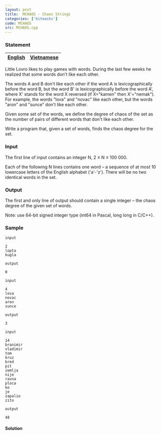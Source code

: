 ```yaml
---
layout: post
title:  MCHAOS - Chaos Strings
categories: ['bitmasks']
code: MCHAOS
src: MCHAOS.cpp
---
```


### **Statement**

[English](/problems/MCHAOS/en/) | [Vietnamese](/problems/MCHAOS/vn/)  
---|---  
  
Little Lovro likes to play games with words. During the last few weeks he
realized that some words don't like each other.

  
The words A and B don't like each other if the word A is lexicographically
before the word B, but the word B' is lexicographically before the word A',
where X' stands for the word X reversed (if X="kamen" then X'="nemak"). For
example, the words "lova" and "novac" like each other, but the words "aron"
and "sunce" don't like each other.

Given some set of the words, we define the degree of chaos of the set as the
number of pairs of different words that don't like each other.

Write a program that, given a set of words, finds the chaos degree for the
set.

### Input

The first line of input contains an integer N, 2 ≤ N ≤ 100 000.

Each of the following N lines contains one word – a sequence of at most 10
lowercase letters of the English alphabet ('a'-'z'). There will be no two
identical words in the set.

### Output

The first and only line of output should contain a single integer – the chaos
degree of the given set of words.

  
Note: use 64-bit signed integer type (int64 in Pascal, long long in C/C++).

### Sample

    
    
    input   
       
    2   
    lopta   
    kugla   
       
    output   
       
    0  
      
    input   
       
    4   
    lova   
    novac   
    aron   
    sunce   
       
    output   
       
    3  
      
    input   
       
    14   
    branimir   
    vladimir   
    tom   
    kruz   
    bred   
    pit   
    zemlja   
    nije   
    ravna   
    ploca   
    ko   
    je   
    zapalio   
    zito   
       
    output   
       
    48  
    



#### **Solution**



